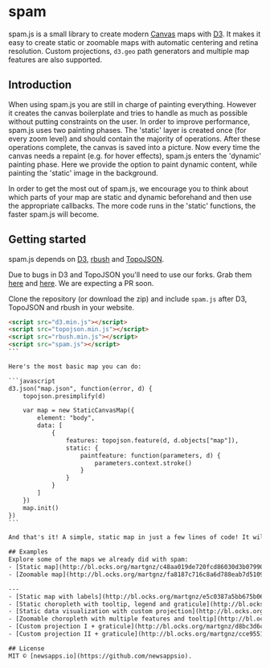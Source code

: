 # spam
spam.js is a small library to create modern [Canvas](https://developer.mozilla.org/en-US/docs/Web/API/Canvas_API) maps with [D3](https://github.com/mbostock/d3). It makes it easy to create static or zoomable maps with automatic centering and retina resolution. Custom projections, `d3.geo` path generators and multiple map features are also supported.

## Introduction
When using spam.js you are still in charge of painting everything. However it creates the canvas boilerplate and tries to handle as much as possible without putting constraints on the user. In order to improve performance, spam.js uses two painting phases. The 'static' layer is created once (for every zoom level) and should contain the majority of operations. After these operations complete, the canvas is saved into a picture.
Now every time the canvas needs a repaint (e.g. for hover effects), spam.js enters the 'dynamic' painting phase. Here we provide the option to paint dynamic content, while painting the 'static' image in the background.

In order to get the most out of spam.js, we encourage you to think about which parts of your map are static and dynamic beforehand and then use the appropriate callbacks. The more code runs in the 'static' functions, the faster spam.js will become.

## Getting started
spam.js depends on [D3](https://github.com/mbostock/d3), [rbush](https://github.com/mourner/rbush) and [TopoJSON](https://github.com/mbostock/topojson).

Due to bugs in D3 and TopoJSON you'll need to use our forks. Grab them [here](https://github.com/lukasappelhans/d3) and [here](https://github.com/lukasappelhans/topojson). We are expecting a PR soon.

Clone the repository (or download the zip) and include `spam.js` after D3, TopoJSON and rbush in your website.

````html
<script src="d3.min.js"></script>
<script src="topojson.min.js"></script>
<script src="rbush.min.js"></script>
<script src="spam.js"></script>
```

Here's the most basic map you can do:

```javascript
d3.json("map.json", function(error, d) {
    topojson.presimplify(d)

    var map = new StaticCanvasMap({
        element: "body",
        data: [
            {
                features: topojson.feature(d, d.objects["map"]),
                static: {
                    paintfeature: function(parameters, d) {
                        parameters.context.stroke()
                    }
                }
            }
        ]
    })
    map.init()
})
```

And that's it! A simple, static map in just a few lines of code! It will be automagically projected and centered in your container, nothing else needed.

## Examples
Explore some of the maps we already did with spam:
- [Static map](http://bl.ocks.org/martgnz/c48aa019de720fcd86030d3b07990d8d)
- [Zoomable map](http://bl.ocks.org/martgnz/fa8187c716c8a6d788eab7d51095b419)

---
- [Static map with labels](http://bl.ocks.org/martgnz/e5c0387a5bb675b061a2c0a9f573f86a)
- [Static choropleth with tooltip, legend and graticule](http://bl.ocks.org/martgnz/1c0fa3985d0a7b51437cdfd326cc2fda)
- [Static data visualization with custom projection](http://bl.ocks.org/martgnz/9023a67f080cca8b31ef5d6b1dcf4637)
- [Zoomable choropleth with multiple features and tooltip](http://bl.ocks.org/martgnz/a61c2da0e45a108c857e)
- [Custom projection I + graticule](http://bl.ocks.org/martgnz/d8bc3d6c29e712e3255f095671a51967)
- [Custom projection II + graticule](http://bl.ocks.org/martgnz/cce95512ca18c226b4cc)

## License
MIT © [newsapps.io](https://github.com/newsappsio).
